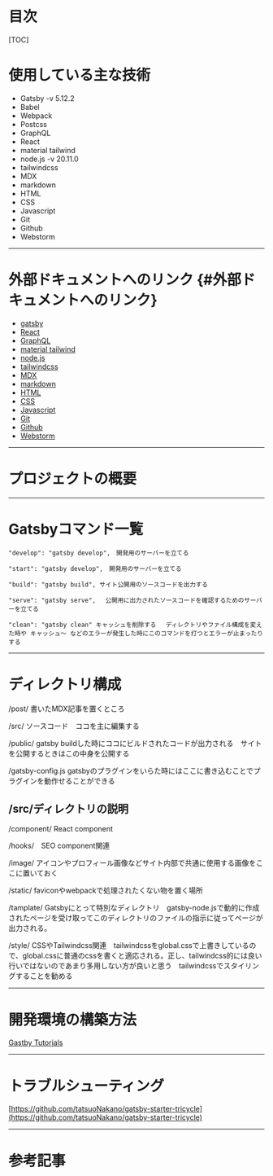 





# 目次


[TOC]



# 使用している主な技術 



* Gatsby -v 5.12.2
* Babel
* Webpack
* Postcss
* GraphQL
* React
* material tailwind
* node.js -v 20.11.0
* tailwindcss
* MDX
* markdown
* HTML
* CSS
* Javascript
* Git
* Github
*  Webstorm


---


# 外部ドキュメントへのリンク {#外部ドキュメントへのリンク}



* [gatsby](https://www.gatsbyjs.com/)
* [React](https://react.dev/)
* [GraphQL](https://graphql.org/)
* [material tailwind](https://www.material-tailwind.com/)
* [node.js](https://nodejs.org/en)
* [tailwindcss](https://tailwindcss.com/)
* [MDX](https://mdxjs.com/)
* [markdown](https://developer.mozilla.org/en-US/docs/MDN/Writing_guidelines/Howto/Markdown_in_MDN)
* [HTML](https://developer.mozilla.org/en-US/docs/Web/HTML)
* [CSS](https://developer.mozilla.org/en-US/docs/Web/CSS)
* [Javascript](https://developer.mozilla.org/en-US/docs/Web/JavaScript)
* [Git](https://git-scm.com/)
* [Github](https://github.com/)
*  [Webstorm](https://www.jetbrains.com/webstorm/)


---


# プロジェクトの概要 


---


# Gatsbyコマンド一覧

    "develop": "gatsby develop",　開発用のサーバーを立てる

    "start": "gatsby develop",　開発用のサーバーを立てる

    "build": "gatsby build", サイト公開用のソースコードを出力する

    "serve": "gatsby serve",　 公開用に出力されたソースコードを確認するためのサーバーを立てる

    "clean": "gatsby clean" キャッシュを削除する　 ディレクトリやファイル構成を変えた時や キャッシュ～ などのエラーが発生した時にこのコマンドを打つとエラーが止まったりする


---


# ディレクトリ構成 

/post/  書いたMDX記事を置くところ

/src/ ソースコード　ココを主に編集する

/public/ gatsby buildした時にココにビルドされたコードが出力される　サイトを公開するときはこの中身を公開する

/gatsby-config.js  gatsbyのプラグインをいらた時にはここに書き込むことでプラグインを動作せることができる


## /src/ディレクトリの説明

/component/ React component

/hooks/　SEO component関連

/image/ アイコンやプロフィール画像などサイト内部で共通に使用する画像をここに置いておく

/static/ faviconやwebpackで処理されたくない物を置く場所

/tamplate/ Gatsbyにとって特別なディレクトリ　gatsby-node.jsで動的に作成されたページを受け取ってこのディレクトリのファイルの指示に従ってページが出力される。

/style/ CSSやTailwindcss関連　tailwindcssをglobal.cssで上書きしているので、global.cssに普通のcssを書くと適応される。正し、tailwindcss的には良い行いではないのであまり多用しない方が良いと思う　tailwindcssでスタイリングすることを勧める


---


# 開発環境の構築方法 

[Gastby Tutorials](https://www.gatsbyjs.com/docs/tutorial/)


---


# トラブルシューティング

[https://github.com/tatsuoNakano/gatsby-starter-tricycle](https://github.com/tatsuoNakano/gatsby-starter-tricycle)


---


# 参考記事 
